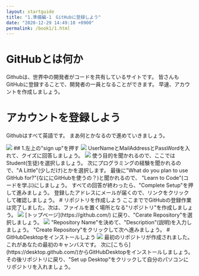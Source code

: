 ```yaml
---
layout: startguide
title: "1.準備編-1　GitHubに登録しよう"
date: "2020-12-29 14:49:10 +0900"
permalink: /book1/1.html
---
```

# GitHubとは何か
Githubは、世界中の開発者がコードを共有しているサイトです。
皆さんもGitHubに登録することで、開発者の一員となることができます。
早速、アカウントを作成しましょう。
# アカウントを登録しよう
Githubはすべて英語です。
まあ何とかなるので進めていきましょう。

<img src="https://startguide.jp/media-post/1-1/1.png" class="postpic">
## 1.左上の"sign up"を押す
<img src="https://startguide.jp/media-post/1-1/2.png" class="postpic">  
UserNameとMailAddressとPassWordを入れて、クイズに回答しましょう。  

<img src="https://startguide.jp/media-post/1-1/3.png" class="postpic">  
使う目的を聞かれるので、ここではStudent(生徒)を選択しましょう。
次にプログラミングの経験を聞かれるので、"A Little"(少しだけ)とかを選択します。
最後に"What do you plan to use GitHub for?"(なににGitHubを使うの？)と聞かれるので、
"Learn to Code"(コードを学ぶ)にしましょう。
すべての回答が終わったら、"Complete Setup"を押して進みましょう。
登録したアドレスにメールが届くので、リンクをクリックして確認しましょう。
# リポジトリを作成しよう
ここまででGitHubの登録作業は完了しました。次は、ファイルを置く場所となる"リポジトリ"を作成しましょう。  
<img src="https://startguide.jp/media-post/1-1/4.png" class="postpic">  
[トップページ](https://github.com/) に戻り、"Cerate Repository"を選択しましょう。  
<img src="https://startguide.jp/media-post/1-1/5.png" class="postpic">  
"Repository Name"を決めて、"Description"(説明)を入力しましょう。  
"Create Repository"をクリックして次へ進みましょう。  
# GitHubDesktopをインストールしよう
<img src="https://startguide.jp/media-post/1-1/6.png" class="postpic">  
最初のリポジトリが作成されました。これがあなたの最初のキャンバスです。  
次に[こちら](https://desktop.github.com/)からGitHubDesktopをインストールしましょう。  
その後リポジトリに戻り、"Set up Desktop"をクリックして自分のパソコンにリポジトリを入れましょう。
